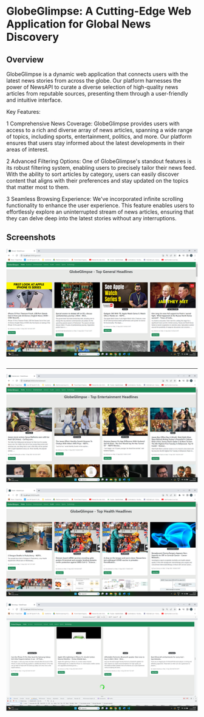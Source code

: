 # GlobeGlimpse: A Cutting-Edge Web Application for Global News Discovery

## Overview

GlobeGlimpse is a dynamic web application that connects users with the latest news stories from across the globe. Our platform harnesses the power of NewsAPI to curate a diverse selection of high-quality news articles from reputable sources, presenting them through a user-friendly and intuitive interface.

Key Features:

1 Comprehensive News Coverage: GlobeGlimpse provides users with access to a rich and diverse array of news articles, spanning a wide range of topics, including sports, entertainment, politics, and more. Our platform ensures that users stay informed about the latest developments in their areas of interest.

2 Advanced Filtering Options: One of GlobeGlimpse's standout features is its robust filtering system, enabling users to precisely tailor their news feed. With the ability to sort articles by category, users can easily discover content that aligns with their preferences and stay updated on the topics that matter most to them.

3 Seamless Browsing Experience: We've incorporated infinite scrolling functionality to enhance the user experience. This feature enables users to effortlessly explore an uninterrupted stream of news articles, ensuring that they can delve deep into the latest stories without any interruptions.

## Screenshots

![Alt text](https://github.com/jetfire77/GlobeGlimpse/blob/main/screenshot/sn1.png)

<pre>
</pre>
*** 

![Alt text](https://github.com/jetfire77/GlobeGlimpse/blob/main/screenshot/sn2.png)

![Alt text](https://github.com/jetfire77/GlobeGlimpse/blob/main/screenshot/sn3.png)

![Alt text](https://github.com/jetfire77/GlobeGlimpse/blob/main/screenshot/sn4.png)

<!-- # Getting Started with Create React App

This project was bootstrapped with [Create React App](https://github.com/facebook/create-react-app).

## Available Scripts

In the project directory, you can run:

### `npm start`

Runs the app in the development mode.\
Open [http://localhost:3000](http://localhost:3000) to view it in your browser.

The page will reload when you make changes.\
You may also see any lint errors in the console.

### `npm test`

Launches the test runner in the interactive watch mode.\
See the section about [running tests](https://facebook.github.io/create-react-app/docs/running-tests) for more information.

### `npm run build`

Builds the app for production to the `build` folder.\
It correctly bundles React in production mode and optimizes the build for the best performance.

The build is minified and the filenames include the hashes.\
Your app is ready to be deployed!

See the section about [deployment](https://facebook.github.io/create-react-app/docs/deployment) for more information.

### `npm run eject`

**Note: this is a one-way operation. Once you `eject`, you can't go back!**

If you aren't satisfied with the build tool and configuration choices, you can `eject` at any time. This command will remove the single build dependency from your project.

Instead, it will copy all the configuration files and the transitive dependencies (webpack, Babel, ESLint, etc) right into your project so you have full control over them. All of the commands except `eject` will still work, but they will point to the copied scripts so you can tweak them. At this point you're on your own.

You don't have to ever use `eject`. The curated feature set is suitable for small and middle deployments, and you shouldn't feel obligated to use this feature. However we understand that this tool wouldn't be useful if you couldn't customize it when you are ready for it.

## Learn More

You can learn more in the [Create React App documentation](https://facebook.github.io/create-react-app/docs/getting-started).

To learn React, check out the [React documentation](https://reactjs.org/).

### Code Splitting

This section has moved here: [https://facebook.github.io/create-react-app/docs/code-splitting](https://facebook.github.io/create-react-app/docs/code-splitting)

### Analyzing the Bundle Size

This section has moved here: [https://facebook.github.io/create-react-app/docs/analyzing-the-bundle-size](https://facebook.github.io/create-react-app/docs/analyzing-the-bundle-size)

### Making a Progressive Web App

This section has moved here: [https://facebook.github.io/create-react-app/docs/making-a-progressive-web-app](https://facebook.github.io/create-react-app/docs/making-a-progressive-web-app)

### Advanced Configuration

This section has moved here: [https://facebook.github.io/create-react-app/docs/advanced-configuration](https://facebook.github.io/create-react-app/docs/advanced-configuration)

### Deployment

This section has moved here: [https://facebook.github.io/create-react-app/docs/deployment](https://facebook.github.io/create-react-app/docs/deployment)

### `npm run build` fails to minify

This section has moved here: [https://facebook.github.io/create-react-app/docs/troubleshooting#npm-run-build-fails-to-minify](https://facebook.github.io/create-react-app/docs/troubleshooting#npm-run-build-fails-to-minify) -->
